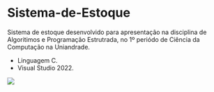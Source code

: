 <h1>Sistema-de-Estoque</h1>

Sistema de estoque desenvolvido para apresentação na disciplina de Algoritimos e Programação Estrutrada, no 1º periódo de Ciência da Computação na Uniandrade.
- Linguagem C.
- Visual Studio 2022.

<img src="https://i.imgur.com/VLRJ1Xl.png">
